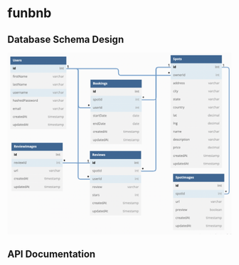 # funbnb

## Database Schema Design

![db-schema]

[db-schema]: ./images/funbnb_dbdiagram.png

## API Documentation
